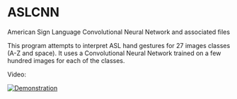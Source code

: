 # ASLCNN
American Sign Language Convolutional Neural Network and associated files

This program attempts to interpret ASL hand gestures for 27 images classes (A-Z and space). It uses a Convolutional Neural Network 
trained on a few hundred images for each of the classes.

Video:

[![Demonstration](https://img.youtube.com/vi/voSHbutAtww/0.jpg)](https://youtu.be/voSHbutAtww)
